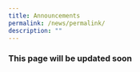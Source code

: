 ```yaml
---
title: Announcements
permalink: /news/permalink/
description: ""
---
```

### This page will be updated soon